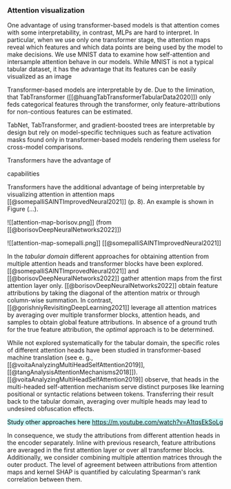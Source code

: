 ### Attention visualization


One advantage of using transformer-based models is that attention comes with some interpretability, in contrast, MLPs are hard to interpret. In particular, when we use only one transformer stage, the attention maps reveal which features and which data points are being used by the model to make decisions. We use MNIST data to examine how self-attention and intersample attention behave in our models. While MNIST is not a typical tabular dataset, it has the advantage that its features can be easily visualized as an image

Transformer-based models are interpretable by de. Due to the limination, that TabTransformer ([[@huangTabTransformerTabularData2020]]) only feds categorical features through the transformer, only feature-attributions for non-contious features can be estimated.

TabNet, TabTransformer, and gradient-boosted trees are interpretable by design but rely on model-specific techniques such as feature activation masks found only in transformer-based models rendering them useless for cross-model comparisons. 

Transformers have the advantage of 

capabilities

Transformers have the additional advantage of being interpretable by visualizing attention in attention maps [[@somepalliSAINTImprovedNeural2021]] (p. 8). An example is shown in Figure (...).

![[attention-map-borisov.png]]
(from [[@borisovDeepNeuralNetworks2022]])

![[attention-map-somepalli.png]]
[[@somepalliSAINTImprovedNeural2021]]

In the *tabular domain* different approaches for obtaining attention from multiple attention heads and transformer blocks have been explored. [[@somepalliSAINTImprovedNeural2021]] and [[@borisovDeepNeuralNetworks2022]] gather attention maps from the first attention layer only. [[@borisovDeepNeuralNetworks2022]] obtain feature attributions by taking the diagonal of the attention matrix or through column-wise summation. In contrast, [[@gorishniyRevisitingDeepLearning2021]] leverage all attention matrices by averaging over multiple transformer blocks, attention heads, and samples to obtain global feature attributions. In absence of a ground truth for the true feature attribution, the *optimal* approach is to be determined.

While not explored systematically for the tabular domain, the specific roles of different attention heads have been studied in transformer-based machine translation (see e. g., [[@voitaAnalyzingMultiHeadSelfAttention2019]], [[@tangAnalysisAttentionMechanisms2018]]).  [[@voitaAnalyzingMultiHeadSelfAttention2019]] observe, that heads in the multi-headed self-attention mechanism serve distinct purposes like learning positional or syntactic relations between tokens.  Transferring their result back to the tabular domain, averaging over multiple heads may lead to undesired obfuscation effects. 

<mark style="background: #ABF7F7A6;">Study other approaches here https://m.youtube.com/watch?v=A1tqsEkSoLg</mark>

In consequence, we study the attributions from different attention heads in the encoder separately. Inline with previous research, feature attributions are averaged in the first attention layer or over all transformer blocks. Additionally, we consider  combining multiple attention matrices through the outer product. The level of agreement between attributions from attention maps and kernel SHAP is quantified by calculating Spearman's rank correlation between them.
